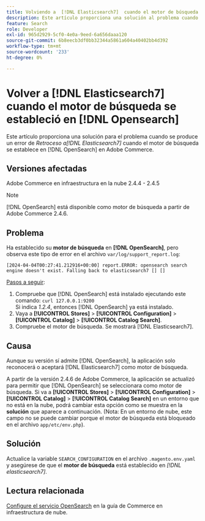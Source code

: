 ```yaml
---
title: Volviendo a  [!DNL Elasticsearch7]  cuando el motor de búsqueda se estableció en  [!DNL Opensearch]
description: Este artículo proporciona una solución al problema cuando *Se vuelve a  [!DNL Elasticsearch7]* error occurs when the search engine is set to [!DNL OpenSearch] en Adobe Commerce.
feature: Search
role: Developer
exl-id: 965d2929-5cf0-4e0a-9eed-6a656daaa120
source-git-commit: 6b8eecb3df0bb32344a5861a604a40402bb4d392
workflow-type: tm+mt
source-wordcount: '233'
ht-degree: 0%

---
```


# Volver a [!DNL Elasticsearch7] cuando el motor de búsqueda se estableció en [!DNL Opensearch]

Este artículo proporciona una solución para el problema cuando se produce un error de *Retroceso a[!DNL Elasticsearch7]* cuando el motor de búsqueda se establece en [!DNL OpenSearch] en Adobe Commerce.

## Versiones afectadas

Adobe Commerce en infraestructura en la nube 2.4.4 - 2.4.5

>[!NOTE]
>
>[!DNL OpenSearch] está disponible como motor de búsqueda a partir de Adobe Commerce 2.4.6.

## Problema

Ha establecido su **motor de búsqueda** en **[!DNL OpenSearch]**, pero observa este tipo de error en el archivo `var/log/support_report.log`:

```[2024-04-04T00:27:41.212916+00:00] report.ERROR: opensearch search engine doesn't exist. Falling back to elasticsearch7 [] []```

<u>Pasos a seguir</u>:

1. Compruebe que [!DNL OpenSearch] está instalado ejecutando este comando: `curl 127.0.0.1:9200`<br>
Si indica *1.2.4*, entonces [!DNL OpenSearch] ya está instalado.
1. Vaya a **[!UICONTROL Stores]** > **[!UICONTROL Configuration]** > **[!UICONTROL Catalog]** > **[!UICONTROL Catalog Search]**.
1. Compruebe el motor de búsqueda. Se mostrará [!DNL Elasticsearch7].

## Causa

Aunque su versión sí admite [!DNL OpenSearch], la aplicación solo reconocerá o aceptará [!DNL Elasticsearch7] como motor de búsqueda.

A partir de la versión 2.4.6 de Adobe Commerce, la aplicación se actualizó para permitir que [!DNL OpenSearch] se seleccionara como motor de búsqueda.
Si va a **[!UICONTROL Stores]** > **[!UICONTROL Configuration]** > **[!UICONTROL Catalog]** > **[!UICONTROL Catalog Search]** en un entorno que no está en la nube, podrá cambiar esta opción como se muestra en la **solución** que aparece a continuación.
(Nota: En un entorno de nube, este campo no se puede cambiar porque el motor de búsqueda está bloqueado en el archivo `app/etc/env.php`).

## Solución

Actualice la variable `SEARCH_CONFIGURATION` en el archivo `.magento.env.yaml` y asegúrese de que el **motor de búsqueda** está establecido en *[!DNL elasticsearch7]*.

## Lectura relacionada

[Configure el servicio OpenSearch](https://experienceleague.adobe.com/docs/commerce-cloud-service/user-guide/configure/service/opensearch.html) en la guía de Commerce en infraestructura de nube.

